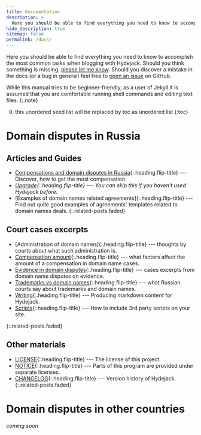 ```yaml
---
title: Documentation
description: >
  Here you should be able to find everything you need to know to accomplish the most common tasks when blogging with Hydejack.
hide_description: true
sitemap: false
permalink: /docs/
---
```


Here you should be able to find everything you need to know to accomplish the most common tasks when blogging with Hydejack.
Should you think something is missing, [please let me know](mailto:mail@qwtel.com).
Should you discover a mistake in the docs (or a bug in general) feel free to [open an issue](https://github.com/hydecorp/hydejack/issues) on GitHub.

While this manual tries to be beginner-friendly, as a user of Jekyll it is assumed that you are comfortable running shell commands and editing text files.
{:.note}

0. this unordered seed list will be replaced by toc as unordered list
{:toc}

# Domain disputes in Russia

## Articles and Guides
* [Compensations and domain disputes in Russia]{:.heading.flip-title} --- Discover, how to get the most compensation.
* *[Upgrade]{:.heading.flip-title} --- You can skip this if you haven't used Hydejack before.*
* [Examples of domain names related agreements]{:.heading.flip-title} --- Find out quite good examples of agreements' templates related to domain names deals.
{:.related-posts.faded}

## Court cases excerpts
* [Administration of domain names]{:.heading.flip-title} --- thoughts by courts about what such administration is.
* [Compensation amount]{:.heading.flip-title} --- what factors affect the amount of a compensation in domain name cases.
* [Evidence in domain disputes]{:.heading.flip-title} --- cases excerpts from domain name disputes on evidence.
* [Trademarks vs domain names]{:.heading.flip-title} --- what Russian courts say about trademarks and domain names.
* [Writing]{:.heading.flip-title} --- Producing markdown content for Hydejack.
* [Scripts]{:.heading.flip-title} --- How to include 3rd party scripts on your site.

{:.related-posts.faded}

## Other materials
* [LICENSE]{:.heading.flip-title} --- The license of this project.
* [NOTICE]{:.heading.flip-title} --- Parts of this program are provided under separate licenses.
* [CHANGELOG]{:.heading.flip-title} --- Version history of Hydejack.
{:.related-posts.faded}

# Domain disputes in other countries

*coming soon*


[Compensations and domain disputes in Russia]: compensations-Russia.md
[Compensation amount]: compensation-amount.md
[Evidence in domain disputes]: migration.md
[Trademarks vs domain names]: trademarks.md
[upgrade]: upgrade.md
[config]: config.md
[writing]: writing.md
[scripts]: scripts.md
[advanced]: advanced.md
[LICENSE]: ../LICENSE.md
[NOTICE]: ../NOTICE.md
[CHANGELOG]: ../CHANGELOG.md
